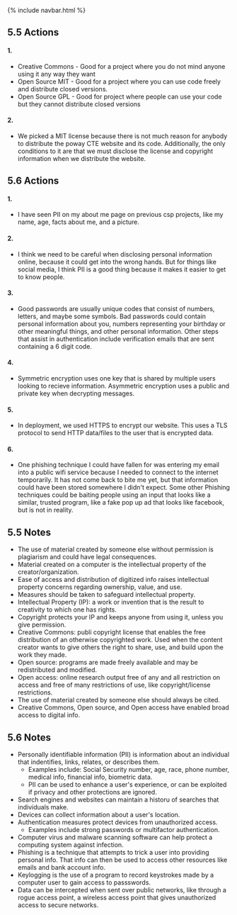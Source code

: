 {% include navbar.html %}

## 5.5 Actions

#### 1.

- Creative Commons - Good for a project where you do not mind anyone using it any way they want
- Open Source MIT - Good for a project where you can use code freely and distribute closed versions.
- Open Source GPL - Good for project where people can use your code but they cannot distribute closed versions

#### 2. 

- We picked a MIT license because there is not much reason for anybody to distribute the poway CTE website and its code. Additionally, the only conditions to it are that we must disclose the license and copyright information when we distribute the website.

## 5.6 Actions

#### 1.

- I have seen PII on my about me page on previous csp projects, like my name, age, facts about me, and a picture.

#### 2.

- I think we need to be careful when disclosing personal information online, because it could get into the wrong hands. But for things like social media, I think PII is a good thing because it makes it easier to get to know people. 

#### 3.

- Good passwords are usually unique codes that consist of numbers, letters, and maybe some symbols. Bad passwords could contain personal information about you, numbers representing your birthday or other meaningful things, and other personal information. Other steps that assist in authentication include verification emails that are sent containing a 6 digit code. 

#### 4.

- Symmetric encryption uses one key that is shared by multiple users looking to recieve information. Asymmetric encryption uses a public and private key when decrypting messages.

#### 5.

- In deployment, we used HTTPS to encrypt our website. This uses a TLS protocol to send HTTP data/files to the user that is encrypted data.

#### 6.

- One phishing technique I could have fallen for was entering my email into a public wifi service because I needed to connect to the internet temporarily. It has not come back to bite me yet, but that information could have been stored somewhere I didn't expect. Some other Phishing techniques could be baiting people using an input that looks like a similar, trusted program, like a fake pop up ad that looks like facebook, but is not in reality.


## 5.5 Notes

- The use of material created by someone else without permission is plagiarism and could have legal consequences.
- Material created on a computer is the intellectual property of the creator/organization.
- Ease of access and distribution of digitized info raises intellectual property concerns regarding ownership, value, and use.
- Measures should be taken to safeguard intellectual property.
- Intellectual Property (IP): a work or invention that is the result to creativity to which one has rights.
- Copyright protects your IP and keeps anyone from using it, unless you give permission.
- Creative Commons: publi copyright license that enables the free distribution of an otherwise copyrighted work. Used when the content creator wants to give others the right to share, use, and build upon the work they made.
- Open source: programs are made freely available and may be redistributed and modified.
- Open access: online research output free of any and all restriction on access and free of many restrictions of use, like copyright/license restrictions.
- The use of material created by someone else should always be cited.
- Creative Commons, Open source, and Open access have enabled broad access to digital info.

## 5.6 Notes

- Personally identifiable information (PII) is information about an individual that indentifies, links, relates, or describes them.
   - Examples include: Social Security number, age, race, phone number, medical info, financial info, biometric data.
   - PII can be used to enhance a user's experience, or can be exploited if privacy and other protections are ignored.
- Search engines and websites can maintain a historu of searches that individuals make.
- Devices can collect information about a user's location.
- Authentication measures protect devices from unauthorized access. 
   - Examples include strong passwords or multifactor authentication.
- Computer virus and malware scanning software can help protect a computing system against infection.
- Phishing is a technique that attempts to trick a user into providing personal info. That info can then be used to access other resources like emails and bank account info.
- Keylogging is the use of a program to record keystrokes made by a computer user to gain access to passswords.
- Data can be intercepted when sent over public networks, like through a rogue access point, a wireless access point that gives unauthorized access to secure networks.




